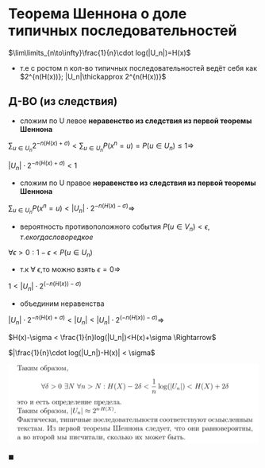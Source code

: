 # Теорема Шеннона о доле типичных последовательностей

$\lim\limits_{n\to\infty}\frac{1}{n}\cdot log(|U_n|)=H(x)$
* т.е с ростом n кол-во типичных последовательностей ведёт себя как $2^{n(H(x))}; |U_n|\thickapprox 2^{n(H(x))}$

## Д-ВО (из следствия)
* сложим по U левое **неравенство из следствия из первой теоремы Шеннона**

$\sum_{u\in U_n}2^{-n(H(x)+\sigma)} < \sum_{u\in U_n}P(x^n=u) = P(u\in U_n)\le 1 \Rightarrow$

$|U_n|\cdot 2^{-n(H(x)+\sigma)} < 1$

* сложим по U правое **неравенство из следствия из первой теоремы Шеннона**


$\sum_{u\in U_n}P(x^n=u) <|U_n|\cdot2^{-n(H(x)-\sigma)}\Rightarrow$ 

* вероятность противоположного события $P(u\in V_n) < \epsilon, т.е когда слово редкое$
  
$\forall \epsilon > 0: 1-\epsilon < P(u\in U_n)$

* т.к $\forall \ \epsilon$,то можно взять $\epsilon=0 \Rightarrow$

$1 < |U_n|\cdot 2^{(-n(H(x))-\sigma)}$

* объединим неравенства
  
$|U_n|\cdot 2^{-n(H(x)+\sigma)} < |U_n| < |U_n|\cdot 2^{(-n(H(x))-\sigma)}\Rightarrow$ 

$H(x)-\sigma < \frac{1}{n}log(|U_n|)<H(x)+\sigma \Rightarrow$


$|\frac{1}{n}\cdot log(|U_n|)-H(x)| < \sigma$


![alt text](image.png)

$\blacksquare$
